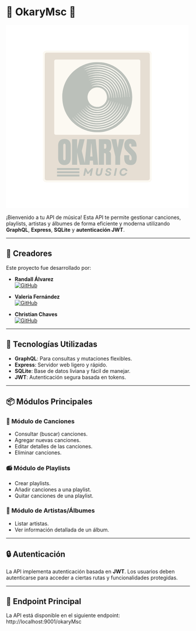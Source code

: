 # 🦦 OkaryMsc 🦦

![Okarys Logo](./assets/apiImg/okarys-logo.png)

¡Bienvenido a tu API de música! Esta API te permite gestionar canciones, playlists, artistas y álbumes de forma eficiente y moderna utilizando **GraphQL**, **Express**, **SQLite** y **autenticación JWT**.

---

## 👥 Creadores

Este proyecto fue desarrollado por:

- **Randall Álvarez**  
  [![GitHub](https://img.shields.io/badge/GitHub-Ogiwara--unu-blue?style=flat&logo=github)](https://github.com/Ogiwara-unu)

- **Valeria Fernández**  
  [![GitHub](https://img.shields.io/badge/GitHub-ValeeFernandez-blue?style=flat&logo=github)](https://github.com/ValeeFernandez)

- **Christian Chaves**  
  [![GitHub](https://img.shields.io/badge/GitHub-Chrisvilla2603-blue?style=flat&logo=github)](https://github.com/Chrisvilla2603)

---

## 🚀 Tecnologías Utilizadas

- **GraphQL**: Para consultas y mutaciones flexibles.
- **Express**: Servidor web ligero y rápido.
- **SQLite**: Base de datos liviana y fácil de manejar.
- **JWT**: Autenticación segura basada en tokens.

---

## 📦 Módulos Principales

### 🎵 Módulo de Canciones
- Consultar (buscar) canciones.
- Agregar nuevas canciones.
- Editar detalles de las canciones.
- Eliminar canciones.

### 📻 Módulo de Playlists
- Crear playlists.
- Añadir canciones a una playlist.
- Quitar canciones de una playlist.

### 🎤 Módulo de Artistas/Álbumes
- Listar artistas.
- Ver información detallada de un álbum.

---

## 🔒 Autenticación
La API implementa autenticación basada en **JWT**. Los usuarios deben autenticarse para acceder a ciertas rutas y funcionalidades protegidas.

---

## 🔗 Endpoint Principal

La API está disponible en el siguiente endpoint:
http://localhost:9001/okaryMsc